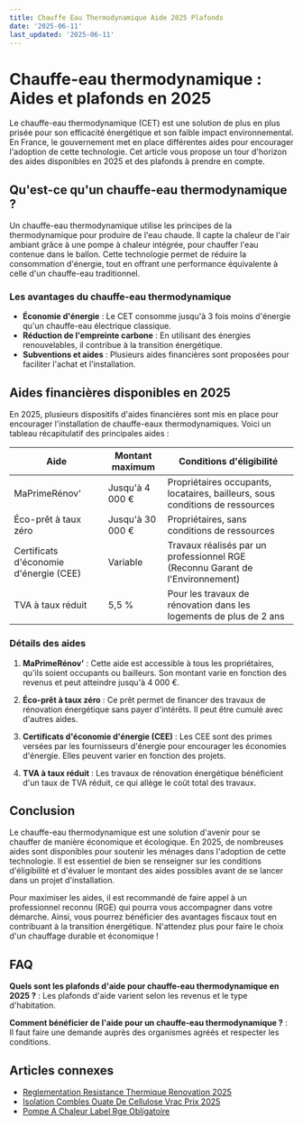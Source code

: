 ```yaml
---
title: Chauffe Eau Thermodynamique Aide 2025 Plafonds
date: '2025-06-11'
last_updated: '2025-06-11'
---
```


# Chauffe-eau thermodynamique : Aides et plafonds en 2025

Le chauffe-eau thermodynamique (CET) est une solution de plus en plus prisée pour son efficacité énergétique et son faible impact environnemental. En France, le gouvernement met en place différentes aides pour encourager l'adoption de cette technologie. Cet article vous propose un tour d'horizon des aides disponibles en 2025 et des plafonds à prendre en compte.

## Qu'est-ce qu'un chauffe-eau thermodynamique ?

Un chauffe-eau thermodynamique utilise les principes de la thermodynamique pour produire de l'eau chaude. Il capte la chaleur de l'air ambiant grâce à une pompe à chaleur intégrée, pour chauffer l'eau contenue dans le ballon. Cette technologie permet de réduire la consommation d'énergie, tout en offrant une performance équivalente à celle d'un chauffe-eau traditionnel.

### Les avantages du chauffe-eau thermodynamique

- **Économie d'énergie** : Le CET consomme jusqu'à 3 fois moins d'énergie qu'un chauffe-eau électrique classique.
- **Réduction de l'empreinte carbone** : En utilisant des énergies renouvelables, il contribue à la transition énergétique.
- **Subventions et aides** : Plusieurs aides financières sont proposées pour faciliter l'achat et l'installation.

## Aides financières disponibles en 2025

En 2025, plusieurs dispositifs d'aides financières sont mis en place pour encourager l'installation de chauffe-eaux thermodynamiques. Voici un tableau récapitulatif des principales aides :

| Aide                     | Montant maximum   | Conditions d'éligibilité                                      |
|--------------------------|------------------|--------------------------------------------------------------|
| MaPrimeRénov'            | Jusqu'à 4 000 €   | Propriétaires occupants, locataires, bailleurs, sous conditions de ressources |
| Éco-prêt à taux zéro    | Jusqu'à 30 000 €  | Propriétaires, sans conditions de ressources                 |
| Certificats d'économie d'énergie (CEE) | Variable | Travaux réalisés par un professionnel RGE (Reconnu Garant de l'Environnement) |
| TVA à taux réduit        | 5,5 %             | Pour les travaux de rénovation dans les logements de plus de 2 ans |

### Détails des aides

1. **MaPrimeRénov'** : Cette aide est accessible à tous les propriétaires, qu'ils soient occupants ou bailleurs. Son montant varie en fonction des revenus et peut atteindre jusqu'à 4 000 €.
  
2. **Éco-prêt à taux zéro** : Ce prêt permet de financer des travaux de rénovation énergétique sans payer d'intérêts. Il peut être cumulé avec d'autres aides.

3. **Certificats d'économie d'énergie (CEE)** : Les CEE sont des primes versées par les fournisseurs d'énergie pour encourager les économies d'énergie. Elles peuvent varier en fonction des projets.

4. **TVA à taux réduit** : Les travaux de rénovation énergétique bénéficient d'un taux de TVA réduit, ce qui allège le coût total des travaux.

## Conclusion

Le chauffe-eau thermodynamique est une solution d'avenir pour se chauffer de manière économique et écologique. En 2025, de nombreuses aides sont disponibles pour soutenir les ménages dans l'adoption de cette technologie. Il est essentiel de bien se renseigner sur les conditions d'éligibilité et d'évaluer le montant des aides possibles avant de se lancer dans un projet d'installation.

Pour maximiser les aides, il est recommandé de faire appel à un professionnel reconnu (RGE) qui pourra vous accompagner dans votre démarche. Ainsi, vous pourrez bénéficier des avantages fiscaux tout en contribuant à la transition énergétique. N'attendez plus pour faire le choix d'un chauffage durable et économique !

## FAQ
**Quels sont les plafonds d'aide pour chauffe-eau thermodynamique en 2025 ?**
: Les plafonds d'aide varient selon les revenus et le type d'habitation.

**Comment bénéficier de l'aide pour un chauffe-eau thermodynamique ?**
: Il faut faire une demande auprès des organismes agréés et respecter les conditions.

## Articles connexes
- [Reglementation Resistance Thermique Renovation 2025](/reglementation-resistance-thermique-renovation-2025/)
- [Isolation Combles Ouate De Cellulose Vrac Prix 2025](/isolation-combles-ouate-de-cellulose-vrac-prix-2025/)
- [Pompe A Chaleur Label Rge Obligatoire](/pompe-a-chaleur-label-rge-obligatoire/)


<script type="application/ld+json">
{
  "@context": "https://schema.org",
  "@type": "FAQPage",
  "mainEntity": [
    {
      "@type": "Question",
      "name": "Quels sont les plafonds d'aide pour chauffe-eau thermodynamique en 2025 ?",
      "acceptedAnswer": {
        "@type": "Answer",
        "text": "Les plafonds d'aide varient selon les revenus et le type d'habitation."
      }
    },
    {
      "@type": "Question",
      "name": "Comment bénéficier de l'aide pour un chauffe-eau thermodynamique ?",
      "acceptedAnswer": {
        "@type": "Answer",
        "text": "Il faut faire une demande auprès des organismes agréés et respecter les conditions."
      }
    }
  ]
}
</script>
